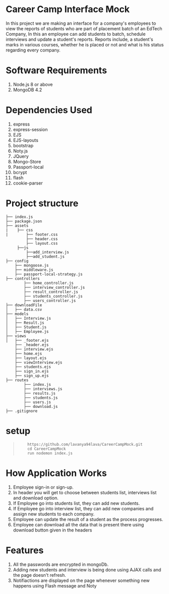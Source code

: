 # Career Camp Interface Mock

In this project we are making an interface for a company's employees to view the reports of students who are part of placement batch of an EdTech Company, In this an employee can add students to batch, schedule interviews and update a student's reports. Reports include, a student's marks in various courses, whether he is placed or not and what is his status regarding every company.


# Software Requirements

1. Node.js 8 or above
2. MongoDB 4.2

# Dependencies Used

1. express
2. express-session
3. EJS
4. EJS-layouts
5. bootstrap
6. Noty.js
7. JQuery
8. Mongo-Store
9. Passport-local
10. bcrypt
11. flash
12. cookie-parser

# Project structure


    ├── index.js
    ├── package.json
    ├── assets
    |    ├── css
    |        ├── footer.css
             ├── header.css
             ├── layout.css
         ├──js
             ├──add_interview.js
             ├──add_student.js
    ├── config
        ├── mongoose.js
        ├── middleware.js   
        ├── passport-local-strategy.js    
    ├── controllers
            ├── home_controller.js  
            ├── interview_controller.js
            ├── result_controller.js  
            ├── students_controller.js  
            ├── users_controller.js            
    ├── downloadFile
    │   ├── data.csv
    ├── models
    │   ├── Interview.js
    │   ├── Result.js
    │   ├── Student.js
    │   ├── Employee.js
    ├── views
    │   ├── _footer.ejs
        ├── _header.ejs
        ├── interview.ejs
        ├── home.ejs
        ├── layout.ejs
        ├── viewInterview.ejs
        ├── students.ejs
        ├── sign_in.ejs
        ├── sign_up.ejs
    ├── routes
            ├── index.js  
            ├── interviews.js
            ├── results.js
            ├── students.js
            ├── users.js
            ├── download.js
    ├── .gitignore

# setup

>         https://github.com/lavanya94lava/CareerCampMock.git
>         cd CareerCampMock
>         run nodemon index.js

# How Application Works

1. Employee sign-in or sign-up.
2. In header you will get to choose between students list, interviews list and download option.
3. If Employee go into students list, they can add new students.
4. If Employee go into interview list, they can add new companies and assign new students to each company.
5. Employee can update the result of a student as the process progresses.
6. Employee can download all the data that is present there using download button given in the headers


# Features

1. All the passwords are encrypted in mongoDb.
2. Adding new students and interview is being done using AJAX calls and the page doesn't refresh.
3. Notifiactions are displayed on the page whenever something new happens using Flash message and Noty
